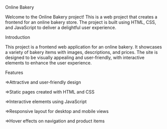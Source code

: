 Online Bakery

Welcome to the Online Bakery project! This is a web project that creates a frontend for an online bakery store. The project is built using HTML, CSS, and JavaScript to deliver a delightful user experience.


Introduction

This project is a frontend web application for an online bakery. It showcases a variety of bakery items with images, descriptions, and prices. The site is designed to be visually appealing and user-friendly, with interactive elements to enhance the user experience.

Features

=>Attractive and user-friendly design

=>Static pages created with HTML and CSS

=>Interactive elements using JavaScript

=>Responsive layout for desktop and mobile views

=>Hover effects on navigation and product items

